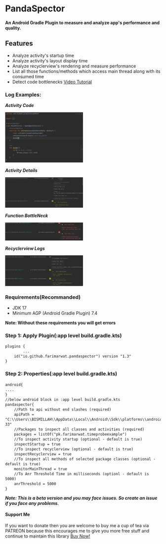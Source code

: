 # PandaSpector
#### An Android Gradle Plugin to measure and analyze app's performance and quality. 
## Features
- Analyze activity's startup time
- Analyze activity's layout display time
- Analyze recyclerview's rendering and measure performance
- List all those functions/methods which access main thread along with its consumed time
- Detect code bottlenecks
<a href="https://youtu.be/t7YFmO349PM">Video Tutorial</a>
### Log Examples:
***Activity Code***

<a href="code.png">
<img src="code.png" width="50%" height="50%"/>
</a>

***Activity Details***

<a href="log_details01.png">
<img src="log_details01.png" width="50%" height="50%"/>
</a>

***Function BottleNeck***


<a href="log_specific.png">
<img src="log_specific.png" width="50%" height="50%"/>
</a>

***Recyclerview Logs***


<a href="log_rec.png">
<img src="log_rec.png" width="50%" height="50%"/>
</a>

### Requirements(Recommanded)
- JDK 17
- Minimum AGP (Android Gradle Plugin) 7.4

**Note: Without these requirements you will get errors**

### Step 1: Apply Plugin(:app level build.gradle.kts)
```
plugins {
		...
	id("io.github.farimarwat.pandaspector") version "1.3"
}
```

### Step 2: Properties(:app level build.gradle.kts)
```
android{
....
}
//below android block in :app level build.gradle.kts
pandaspector{
    //Path to api without end slashes (required)
    apiPath = "C:\\Users\\BISMILLAH\\AppData\\Local\\Android\\Sdk\\platforms\\android-33"
    //Packages to inspect all classes and activities (required)
    packages = listOf("pk.farimarwat.timeprobeexample")
    //To inspect activity startup (optional - default is true)
    inspectStartup = true
    //To inspect recyclerview (optional - default is true)
    inspectRecyclerview = true 
    //To inspect all methods of selected package classes (optional - default is true)
    monitorMainThread = true
    //To Anr Threshold Time in milliseconds (optionl - default is 5000)
    anrThreshold = 5000
}
```

***Note: This is a beta version and you may face issues. So create an issue if you face any problems.***

#### Support Me

If you want to donate then you are welcome to buy me a cup of tea via PATREON because this encourages me to give you more free stuff and continue to maintain this library
<a href="https://www.patreon.com/farimarwat">Buy Now!</a>

